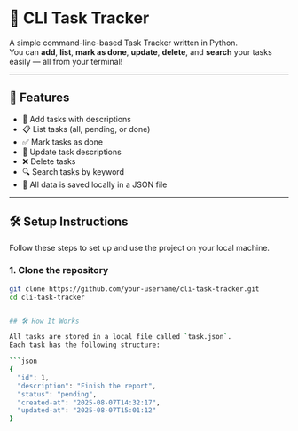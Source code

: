 # 🧠 CLI Task Tracker

A simple command-line-based Task Tracker written in Python.  
You can **add**, **list**, **mark as done**, **update**, **delete**, and **search** your tasks easily — all from your terminal!

---

## 🚀 Features

- 📌 Add tasks with descriptions
- 📋 List tasks (all, pending, or done)
- ✅ Mark tasks as done
- 📝 Update task descriptions
- ❌ Delete tasks
- 🔍 Search tasks by keyword
- 💾 All data is saved locally in a JSON file

---

## 🛠️ Setup Instructions

Follow these steps to set up and use the project on your local machine.

### 1. Clone the repository

```bash
git clone https://github.com/your-username/cli-task-tracker.git
cd cli-task-tracker


## 🛠️ How It Works

All tasks are stored in a local file called `task.json`.  
Each task has the following structure:

```json
{
  "id": 1,
  "description": "Finish the report",
  "status": "pending",
  "created-at": "2025-08-07T14:32:17",
  "updated-at": "2025-08-07T15:01:12"
}
